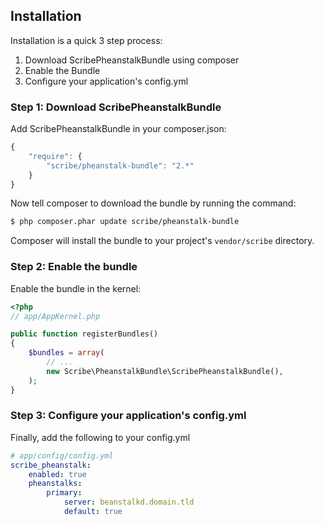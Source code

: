 ## Installation

Installation is a quick 3 step process:

1. Download ScribePheanstalkBundle using composer
2. Enable the Bundle
3. Configure your application's config.yml

### Step 1: Download ScribePheanstalkBundle

Add ScribePheanstalkBundle in your composer.json:

```js
{
    "require": {
        "scribe/pheanstalk-bundle": "2.*"
    }
}
```

Now tell composer to download the bundle by running the command:

``` bash
$ php composer.phar update scribe/pheanstalk-bundle
```

Composer will install the bundle to your project's `vendor/scribe` directory.

### Step 2: Enable the bundle

Enable the bundle in the kernel:

``` php
<?php
// app/AppKernel.php

public function registerBundles()
{
    $bundles = array(
        // ...
        new Scribe\PheanstalkBundle\ScribePheanstalkBundle(),
    );
}
```

### Step 3: Configure your application's config.yml

Finally, add the following to your config.yml

``` yaml
# app/config/config.yml
scribe_pheanstalk:
    enabled: true
    pheanstalks:
        primary:
            server: beanstalkd.domain.tld
            default: true
```
